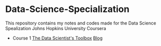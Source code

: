 # Data-Science-Specialization

This repository contains my notes and codes made for the Data Science Spealization Johns Hopkins University Coursera  


* Course 1 [The Data Scientist's Toolbox](https://www.coursera.org/programs/alcaldia-de-neiva-on-coursera-j48iy?productId=iSxVEG07EeW3YxLB1q9I2w&productType=course&showMiniModal=true) [Blog](https://medium.com/@katerinperdom9001) 

